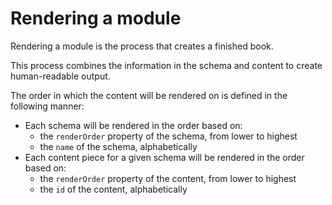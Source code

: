 # Rendering a module

Rendering a module is the process that creates a finished book.

This process combines the information in the schema and content to create
human-readable output.

The order in which the content will be rendered on is defined in the following
manner:

- Each schema will be rendered in the order based on:
  - the `renderOrder` property of the schema, from lower to highest
  - the `name` of the schema, alphabetically
- Each content piece for a given schema will be rendered in the order based on:
  - the `renderOrder` property of the content, from lower to highest
  - the `id` of the content, alphabetically
